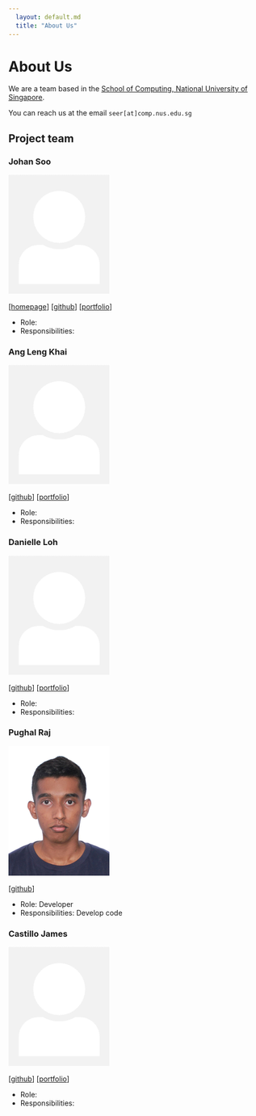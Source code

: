 ```yaml
---
  layout: default.md
  title: "About Us"
---
```


# About Us

We are a team based in the [School of Computing, National University of Singapore](http://www.comp.nus.edu.sg).

You can reach us at the email `seer[at]comp.nus.edu.sg`

## Project team

### Johan Soo

<img src="images/johndoe.png" width="200px">

[[homepage](http://www.comp.nus.edu.sg/~damithch)]
[[github](https://github.com/johndoe)]
[[portfolio](team/johndoe.md)]

* Role: 
* Responsibilities:

### Ang Leng Khai

<img src="images/johndoe.png" width="200px">

[[github](http://github.com/johndoe)]
[[portfolio](team/johndoe.md)]

* Role:
* Responsibilities: 

### Danielle Loh

<img src="images/johndoe.png" width="200px">

[[github](http://github.com/johndoe)] [[portfolio](team/johndoe.md)]

* Role: 
* Responsibilities: 

### Pughal Raj

<img src="images/Pughal77.png" width="200px">

[[github](http://github.com/Pughal77)]

* Role: Developer
* Responsibilities: Develop code

### Castillo James

<img src="images/johndoe.png" width="200px">

[[github](http://github.com/johndoe)]
[[portfolio](team/johndoe.md)]

* Role: 
* Responsibilities: 
